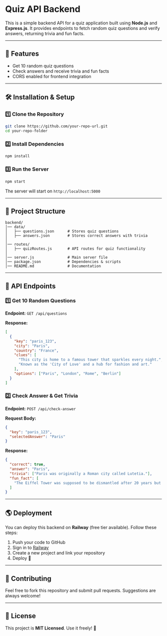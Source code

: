 # Quiz API Backend

This is a simple backend API for a quiz application built using **Node.js** and **Express.js**. It provides endpoints to fetch random quiz questions and verify answers, returning trivia and fun facts.

---

## 📌 Features

- Get 10 random quiz questions
- Check answers and receive trivia and fun facts
- CORS enabled for frontend integration

---

## 🛠️ Installation & Setup

### 1️⃣ Clone the Repository

```sh
git clone https://github.com/your-repo-url.git
cd your-repo-folder
```

### 2️⃣ Install Dependencies

```sh
npm install
```

### 3️⃣ Run the Server

```sh
npm start
```

The server will start on `http://localhost:5000`

---

## 📁 Project Structure

```
backend/
│── data/
│   ├── questions.json      # Stores quiz questions
│   ├── answers.json        # Stores correct answers with trivia
│
│── routes/
│   ├── quizRoutes.js       # API routes for quiz functionality
│
│── server.js               # Main server file
│── package.json            # Dependencies & scripts
│── README.md               # Documentation
```

---

## 🚀 API Endpoints

### 1️⃣ Get 10 Random Questions

**Endpoint:** `GET /api/questions`

**Response:**

```json
[
  {
    "key": "paris_123",
    "city": "Paris",
    "country": "France",
    "clues": [
      "This city is home to a famous tower that sparkles every night.",
      "Known as the 'City of Love' and a hub for fashion and art."
    ],
    "options": ["Paris", "London", "Rome", "Berlin"]
  }
]
```

### 2️⃣ Check Answer & Get Trivia

**Endpoint:** `POST /api/check-answer`

**Request Body:**

```json
{
  "key": "paris_123",
  "selectedAnswer": "Paris"
}
```

**Response:**

```json
{
  "correct": true,
  "answer": "Paris",
  "trivia": ["Paris was originally a Roman city called Lutetia."],
  "fun_fact": [
    "The Eiffel Tower was supposed to be dismantled after 20 years but was saved because it was useful for radio transmissions!"
  ]
}
```

---

## 🌎 Deployment

You can deploy this backend on **Railway** (free tier available). Follow these steps:

1. Push your code to GitHub
2. Sign in to [Railway](https://railway.app/)
3. Create a new project and link your repository
4. Deploy 🚀

---

## 🤝 Contributing

Feel free to fork this repository and submit pull requests. Suggestions are always welcome!

---

## 📜 License

This project is **MIT Licensed**. Use it freely! 🎉
